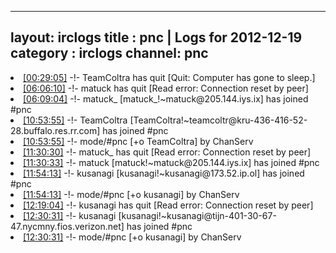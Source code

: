 
---
layout: irclogs
title : pnc | Logs for 2012-12-19
category : irclogs
channel: pnc
---
<li class="logitem"><a href="#00:29:05" name="00:29:05" class="time">[00:29:05]</a> -!- <span class="quit">TeamColtra</span> has quit [Quit: Computer has gone to sleep.] </li>
<li class="logitem"><a href="#06:06:10" name="06:06:10" class="time">[06:06:10]</a> -!- <span class="quit">matuck</span> has quit [Read error: Connection reset by peer] </li>
<li class="logitem"><a href="#06:09:04" name="06:09:04" class="time">[06:09:04]</a> -!- <span class="join">matuck_</span> [matuck_!~matuck@205.144.iys.ix] has joined #pnc </li>
<li class="logitem"><a href="#10:53:55" name="10:53:55" class="time">[10:53:55]</a> -!- <span class="join">TeamColtra</span> [TeamColtra!~teamcoltr@kru-436-416-52-28.buffalo.res.rr.com] has joined #pnc </li>
<li class="logitem"><a href="#10:53:55" name="10:53:55" class="time">[10:53:55]</a> -!- mode/<span class="mode">#pnc</span> [+o TeamColtra] by ChanServ </li>
<li class="logitem"><a href="#11:30:30" name="11:30:30" class="time">[11:30:30]</a> -!- <span class="quit">matuck_</span> has quit [Read error: Connection reset by peer] </li>
<li class="logitem"><a href="#11:30:33" name="11:30:33" class="time">[11:30:33]</a> -!- <span class="join">matuck</span> [matuck!~matuck@205.144.iys.ix] has joined #pnc </li>
<li class="logitem"><a href="#11:54:13" name="11:54:13" class="time">[11:54:13]</a> -!- <span class="join">kusanagi</span> [kusanagi!~kusanagi@173.52.ip.ol] has joined #pnc </li>
<li class="logitem"><a href="#11:54:13" name="11:54:13" class="time">[11:54:13]</a> -!- mode/<span class="mode">#pnc</span> [+o kusanagi] by ChanServ </li>
<li class="logitem"><a href="#12:19:04" name="12:19:04" class="time">[12:19:04]</a> -!- <span class="quit">kusanagi</span> has quit [Read error: Connection reset by peer] </li>
<li class="logitem"><a href="#12:30:31" name="12:30:31" class="time">[12:30:31]</a> -!- <span class="join">kusanagi</span> [kusanagi!~kusanagi@tijn-401-30-67-47.nycmny.fios.verizon.net] has joined #pnc </li>
<li class="logitem"><a href="#12:30:31" name="12:30:31" class="time">[12:30:31]</a> -!- mode/<span class="mode">#pnc</span> [+o kusanagi] by ChanServ </li>


